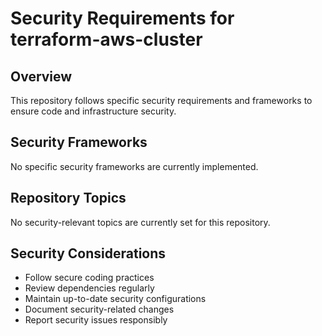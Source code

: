 # Security Requirements for terraform-aws-cluster

## Overview
This repository follows specific security requirements and frameworks to ensure code and infrastructure security.

## Security Frameworks
No specific security frameworks are currently implemented.

## Repository Topics
No security-relevant topics are currently set for this repository.

## Security Considerations
- Follow secure coding practices
- Review dependencies regularly
- Maintain up-to-date security configurations
- Document security-related changes
- Report security issues responsibly